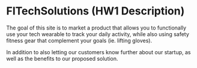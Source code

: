 # FITechSolutions (HW1 Description)
The goal of this site is to market a product that allows you to functionally use your tech wearable to track your daily activity,
while also using safety fitness gear that complement your goals (ie. lifting gloves).

In addition to also letting our customers know further about our startup, as well as the benefits to our proposed solution. 
